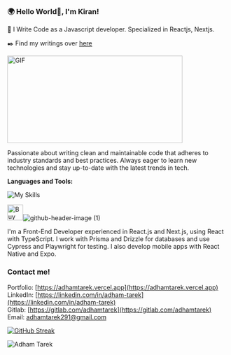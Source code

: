 ### 🌍 Hello World👋, I'm Kiran!

🌱 I Write Code as a Javascript developer. Specialized in Reactjs, Nextjs.

✒️ Find my writings over [here](https://kiranfolio.vercel.app)

  <img align="center" alt="GIF" height="200px" width="400px" src="https://media.tenor.com/YZPnGuPeZv8AAAAd/coding.gif" />


Passionate about writing clean and maintainable code that adheres to industry standards and best practices.
Always eager to learn new technologies and stay up-to-date with the latest trends in tech.

**Languages and Tools:**  

![My Skills](https://skillicons.dev/icons?i=ts,next,react,js,tailwind,aws)


<a href='https://www.buymeacoffee.com/kir4n' target='_blank'><img height='36' style='border:0px;height:36px;' src='https://cdn.ko-fi.com/cdn/kofi1.png?v=3' border='0' alt='Buy Me a Coffee' /></a>![github-header-image (1)](https://user-images.githubusercontent.com/88515844/221865939-e11cc2ab-19ec-4ff7-8d02-0e1e74617f27.png)

I'm a Front-End Developer experienced in React.js and Next.js, using React with TypeScript. I work with Prisma and Drizzle for databases and use Cypress and Playwright for testing. I also develop mobile apps with React Native and Expo.

<h3>Contact me!</h3>

Portfolio: [https://adhamtarek.vercel.app](https://adhamtarek.vercel.app)<br>
LinkedIn: [https://linkedin.com/in/adham-tarek](https://linkedin.com/in/adham-tarek)<br>
Gitlab: [https://gitlab.com/adhamtarek](https://gitlab.com/adhamtarek)<br>
Email: adhamtarek291@gmail.com<br>

[![GitHub Streak](http://streak-stats.demolab.com?user=adham618&date_format=M%20j%5B%2C%20Y%5D&currStreakLabel=000000&ring=000000&fire=000000)](https://git.io/streak-stats)<br/>

<p align="left"> <img src="https://komarev.com/ghpvc/?username=adham618&label=Profile%20views&color=0e75b6&style=flat" alt="Adham Tarek" /> </p>
